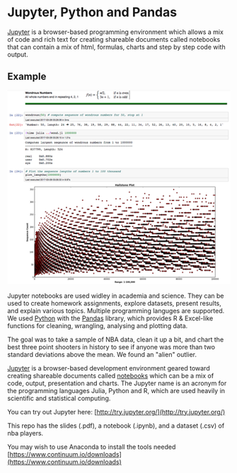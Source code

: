 # Jupyter, Python and Pandas

[Jupyter](http://jupyter.org/) is a browser-based programming environment which allows a mix of code and rich text for creating shareable documents called notebooks that can contain a mix of html, formulas, charts and step by step code with output.

## Example

![Computing Wondrous Numbers](https://github.com/Mearnest/jupyter_python_pandas/blob/master/wondrous_numbers_example.png)

Jupyter notebooks are used widley in academia and science. They can be used to create homework assignments, explore datasets, present results, and explain various topics. Multiple programming languges are supported. We used [Python](https://www.python.org/) with the [Pandas](http://pandas.pydata.org/) library, which provides R & Excel-like functions for cleaning, wrangling, analysing and plotting data.

The goal was to take a sample of NBA data, clean it up a bit, and chart the best three point shooters in history to see if anyone was more than two standard deviations above the mean. We found an "alien" outlier.

[Jupyter](http://jupyter.org/) is a browser-based development environment geared toward creating shareable documents called [notebooks](http://jupyter.org/assets/jupyterpreview.png) which can be a mix of code, output, presentation and charts. The Jupyter name is an acronym for the programming languages Julia, Python and R, which are used heavily in scientific and statistical computing.

You can try out Jupyter here: [http://try.jupyter.org/](http://try.jupyter.org/)

This repo has the slides (.pdf), a notebook (.ipynb), and a dataset (.csv) of nba players.

You may wish to use Anaconda to install the tools needed
[https://www.continuum.io/downloads](https://www.continuum.io/downloads)
